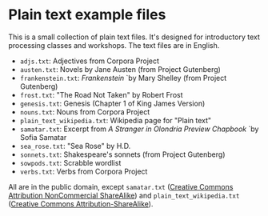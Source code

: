 # Plain text example files

This is a small collection of plain text files. It's designed for introductory
text processing classes and workshops. The text files are in English.

* `adjs.txt`: Adjectives from Corpora Project
* `austen.txt`: Novels by Jane Austen (from Project Gutenberg)
* `frankenstein.txt`: *Frankenstein* `by Mary Shelley (from Project Gutenberg)
* `frost.txt`: "The Road Not Taken" by Robert Frost
* `genesis.txt`: Genesis (Chapter 1 of King James Version)
* `nouns.txt`: Nouns from Corpora Project
* `plain_text_wikipedia.txt`: Wikipedia page for "Plain text"
* `samatar.txt`: Excerpt from *A Stranger in Olondria Preview Chapbook* `by Sofia Samatar
* `sea_rose.txt`: "Sea Rose" by H.D.
* `sonnets.txt`: Shakespeare's sonnets (from Project Gutenberg)
* `sowpods.txt`: Scrabble wordlist
* `verbs.txt`: Verbs from Corpora Project

All are in the public domain, except `samatar.txt` ([Creative Commons
Attribution NonCommercial
ShareAlike](http://smallbeerpress.com/creative-commons/)) and
`plain_text_wikipedia.txt` ([Creative Commons
Attribution-ShareAlike](https://en.wikipedia.org/wiki/Wikipedia:Text_of_Creative_Commons_Attribution-ShareAlike_3.0_Unported_License)).

